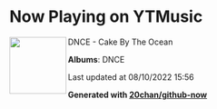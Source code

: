 # Now Playing on YTMusic

[<img align="left" width="100" src="https://lh3.googleusercontent.com/IrACeiFNXvt_DkS1_KMGwRiMbN0-rOqAkyZXs6_dZWnW4_liUywlasSVWVs2q0Bx-hc6SfkupM3vcAip">](https://music.youtube.com/watch?v=M4T_k33CI1M)

DNCE - Cake By The Ocean

**Albums**: DNCE

Last updated at 08/10/2022 15:56

**Generated with [20chan/github-now](https://github.com/20chan/github-now)**
